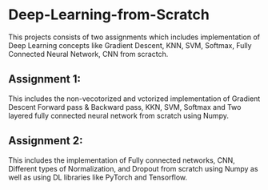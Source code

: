 # Deep-Learning-from-Scratch
This projects consists of two assignments which includes implementation of Deep Learning concepts like Gradient Descent, KNN, SVM, Softmax, Fully Connected Neural Network, CNN from scractch.

## Assignment 1:

This includes the non-vecotorized and vctorized implementation of Gradient Descent Forward pass & Backward pass, KKN, SVM, Softmax and Two layered fully connected neural network from scratch using Numpy.

## Assignment 2:

This includes the implementation of Fully connected networks, CNN, Different types of Normalization, and Dropout from scratch using Numpy as well as using DL libraries like PyTorch and Tensorflow.
